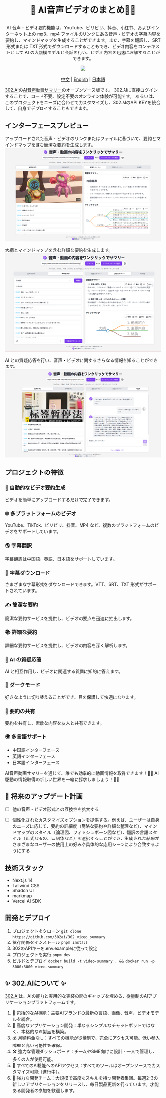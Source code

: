 # <p align="center">🎥 AI音声ビデオのまとめ🚀✨</p>

<p align="center">AI 音声・ビデオ要約機能は、YouTube、ビリビリ、抖音、小红书、およびインターネット上の mp3、mp4 ファイルのリンクにある音声・ビデオの字幕内容を要約し、マインドマップを生成することができます。また、字幕を翻訳し、SRT 形式または TXT 形式でダウンロードすることもでき、ビデオ内容をコンテキストとして AI の大規模モデルと会話を行い、ビデオ内容を迅速に理解することができます。</p>

<p align="center"><a href="https://302.ai/tools/word/" target="blank"><img src="https://file.302ai.cn/gpt/imgs/github/302_badge.png" /></a></p >

<p align="center"><a href="README zh.md">中文</a> | <a href="README.md">English</a> | <a href="README_ja.md">日本語</a></p>

[302.AI](https://302.ai)の[AI音声動画サマリー](https://302.ai/tools/videosum/)のオープンソース版です。
302.AIに直接ログインすることで、コード不要、設定不要のオンライン体験が可能です。
あるいは、このプロジェクトをニーズに合わせてカスタマイズし、302.AIのAPI KEYを統合して、自身でデプロイすることもできます。

## インターフェースプレビュー
アップロードされた音声・ビデオのリンクまたはファイルに基づいて、要約とマインドマップを含む簡潔な要約を生成します。
![界面预览](docs/视频摘要日1.png)    

大綱とマインドマップを含む詳細な要約を生成します。
![界面预览](docs/视频摘要日2.png)     

AI との質疑応答を行い、音声・ビデオに関するさらなる情報を知ることができます。
![界面预览](docs/视频摘要日3.png)

## プロジェクトの特徴
### 🎥 自動的なビデオ要約生成
ビデオを簡単にアップロードするだけで完了できます。
### 🌐 多プラットフォームのビデオ
YouTube、TikTok、ビリビリ、抖音、MP4 など、複数のプラットフォームのビデオをサポートしています。
### 🌎 字幕翻訳
字幕翻訳は中国語、英語、日本語をサポートしています。
### 📄 字幕ダウンロード
さまざまな字幕形式をダウンロードできます。VTT、SRT、TXT 形式がサポートされています。
### ✍️ 簡潔な要約
簡潔な要約サービスを提供し、ビデオの要点を迅速に抽出します。
### 📚 詳細な要約
詳細な要約サービスを提供し、ビデオの内容を深く解析します。
### 🤖 AI の質疑応答
AI と相互作用し、ビデオに関連する質問に知的に答えます。
### 🌙 ダークモード
好きなように切り替えることができ、目を保護して快適になります。
### 🔗 要約の共有
要約を共有し、素敵な内容を友人と共有できます。
### 🌍 多言語サポート
- 中国語インターフェース
- 英語インターフェース
- 日本語インターフェース


AI音声動画サマリーを通じて、誰でも効率的に動画情報を取得できます！🎉🎥 AI駆動の情報取得の新しい世界を一緒に探求しましょう！🌟🚀

## 🚩 将来のアップデート計画
- [ ] 他の音声・ビデオ形式との互換性を拡大する
- [ ] 個性化されたカスタマイズオプションを提供する。例えば、ユーザーは自身のニーズに応じて、要約の詳細度（簡略な要約や詳細な整理など）、マインドマップのスタイル（論理図、フィッシュボーン図など）、翻訳の言語スタイル（正式なもの、口語体など）を選択することができ、生成された結果がさまざまなユーザーの使用上の好みや具体的な応用シーンにより合致するようにする


## 技術スタック
- Next.js 14
- Tailwind CSS
- Shadcn UI
- markmap
- Vercel AI SDK

## 開発とデプロイ
1. プロジェクトをクローン `git clone https://github.com/302ai/302_video_summary`
2. 依存関係をインストール `pnpm install`
3. 302のAPIキーを.env.exampleに従って設定
4. プロジェクトを実行 `pnpm dev`
5. ビルドとデプロイ `docker build -t video-summary . && docker run -p 3000:3000 video-summary`


## ✨ 302.AIについて ✨
[302.AI](https://302.ai)は、AIの能力と実用的な実装の間のギャップを埋める、従量制のAIアプリケーションプラットフォームです。
1. 🧠 包括的なAI機能：主要AIブランドの最新の言語、画像、音声、ビデオモデルを統合。
2. 🚀 高度なアプリケーション開発：単なるシンプルなチャットボットではなく、本格的なAI製品を構築。
3. 💰 月額料金なし：すべての機能が従量制で、完全にアクセス可能。低い参入障壁と高い可能性を確保。
4. 🛠 強力な管理ダッシュボード：チームやSME向けに設計 - 一人で管理し、多くの人が使用可能。
5. 🔗 すべてのAI機能へのAPIアクセス：すべてのツールはオープンソースでカスタマイズ可能（進行中）。
6. 💪 強力な開発チーム：大規模で高度なスキルを持つ開発者集団。毎週2-3の新しいアプリケーションをリリースし、毎日製品更新を行っています。才能ある開発者の参加を歓迎します。
